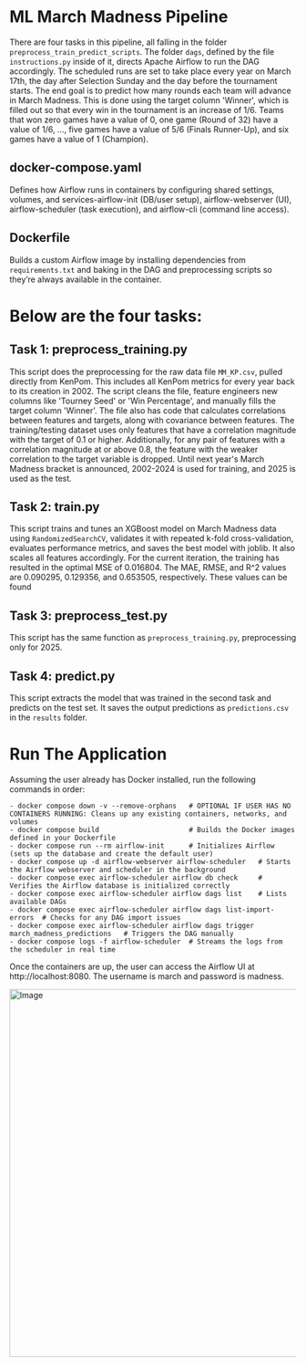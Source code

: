 # ML March Madness Pipeline

There are four tasks in this pipeline, all falling in the folder ```preprocess_train_predict_scripts```. The folder ```dags```, defined by the file ```instructions.py``` inside of it, directs Apache Airflow to run the DAG accordingly. The scheduled runs are set to take place every year on March 17th, the day after Selection Sunday and the day before the tournament starts. The end goal is to predict how many rounds each team will advance in March Madness. This is done using the target column 'Winner', which is filled out so that every win in the tournament is an increase of 1/6. Teams that won zero games have a value of 0, one game (Round of 32) have a value of 1/6, ..., five games have a value of 5/6 (Finals Runner-Up), and six games have a value of 1 (Champion).

## docker-compose.yaml
Defines how Airflow runs in containers by configuring shared settings, volumes, and services-airflow-init (DB/user setup), airflow-webserver (UI), airflow-scheduler (task execution), and airflow-cli (command line access).

## Dockerfile
Builds a custom Airflow image by installing dependencies from ```requirements.txt``` and baking in the DAG and preprocessing scripts so they’re always available in the container.

# Below are the four tasks:

## Task 1: preprocess_training.py
This script does the preprocessing for the raw data file ```MM_KP.csv```, pulled directly from KenPom. This includes all KenPom metrics for every year back to its creation in 2002. The script cleans the file, feature engineers new columns like 'Tourney Seed' or 'Win Percentage', and manually fills the target column 'Winner'. The file also has code that calculates correlations between features and targets, along with covariance between features. The training/testing dataset uses only features that have a correlation magnitude with the target of 0.1 or higher. Additionally, for any pair of features with a correlation magnitude at or above 0.8, the feature with the weaker correlation to the target variable is dropped. Until next year's March Madness bracket is announced, 2002-2024 is used for training, and 2025 is used as the test. 

## Task 2: train.py
This script trains and tunes an XGBoost model on March Madness data using ```RandomizedSearchCV```, validates it with repeated k-fold cross-validation, evaluates performance metrics, and saves the best model with joblib. It also scales all features accordingly. For the current iteration, the training has resulted in the optimal MSE of 0.016804. The MAE, RMSE, and R^2 values are 0.090295, 0.129356, and 0.653505, respectively. These values can be found 

## Task 3: preprocess_test.py
This script has the same function as ```preprocess_training.py```, preprocessing only for 2025. 

## Task 4: predict.py
This script extracts the model that was trained in the second task and predicts on the test set. It saves the output predictions as ```predictions.csv``` in the ```results``` folder. 

# Run The Application
Assuming the user already has Docker installed, run the following commands in order:
```
- docker compose down -v --remove-orphans   # OPTIONAL IF USER HAS NO CONTAINERS RUNNING: Cleans up any existing containers, networks, and volumes 
- docker compose build                      # Builds the Docker images defined in your Dockerfile  
- docker compose run --rm airflow-init      # Initializes Airflow (sets up the database and create the default user)  
- docker compose up -d airflow-webserver airflow-scheduler   # Starts the Airflow webserver and scheduler in the background  
- docker compose exec airflow-scheduler airflow db check     # Verifies the Airflow database is initialized correctly  
- docker compose exec airflow-scheduler airflow dags list    # Lists available DAGs  
- docker compose exec airflow-scheduler airflow dags list-import-errors  # Checks for any DAG import issues  
- docker compose exec airflow-scheduler airflow dags trigger march_madness_predictions   # Triggers the DAG manually  
- docker compose logs -f airflow-scheduler  # Streams the logs from the scheduler in real time
```

Once the containers are up, the user can access the Airflow UI at http://localhost:8080. The username is march and password is madness. 

<img width="1508" height="645" alt="Image" src="https://github.com/user-attachments/assets/7d14ea9e-0305-466e-a09d-9fbaa66ddfab" />
